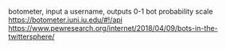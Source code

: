 botometer, input a username, outputs 0-1 bot probability scale https://botometer.iuni.iu.edu/#!/api https://www.pewresearch.org/internet/2018/04/09/bots-in-the-twittersphere/
